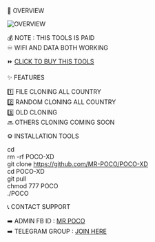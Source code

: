 📡 OVERVIEW




![OVERVIEW](https://i.postimg.cc/XYdTh2QP/Vmake1746132774552.png)




💰 NOTE : THIS TOOLS IS PAID  
♾️ WIFI AND DATA BOTH WORKING  




⏩ [CLICK TO BUY THIS TOOLS](https://t.me/poco1971)




✨ FEATURES




1️⃣ FILE CLONING ALL COUNTRY  
2️⃣ RANDOM CLONING ALL COUNTRY  
3️⃣ OLD CLONING  
🔜 OTHERS CLONING COMING SOON  




⚙️ INSTALLATION TOOLS




cd  
rm -rf POCO-XD  
git clone https://github.com/MR-POCO/POCO-XD  
cd POCO-XD  
git pull  
chmod 777 POCO  
./POCO  




📞 CONTACT SUPPORT




➡️ ADMIN FB ID : [MR POCO](https://www.facebook.com/swagxxxd)  
➡️ TELEGRAM GROUP : [JOIN HERE](https://t.me/MR_POCO_143)

